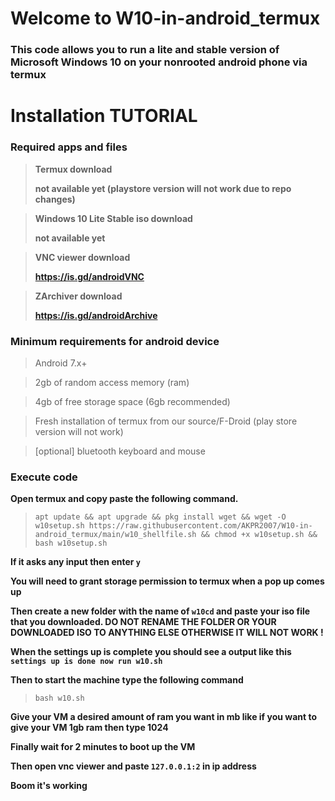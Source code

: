 # Welcome to W10-in-android_termux

### This code allows you to run a lite and stable version of Microsoft Windows 10 on your nonrooted android phone via termux



# Installation TUTORIAL

### **Required apps and files**

> **Termux download**
> 
> **not available yet (playstore version will not work due to repo changes)**

> **Windows 10 Lite Stable iso download**
> 
> **not available yet**

> **VNC viewer download**
> 
> **https://is.gd/androidVNC**

> **ZArchiver download**
> 
> **https://is.gd/androidArchive**

### **Minimum requirements for android device**

> Android 7.x+

> 2gb of random access memory (ram)

> 4gb of free storage space (6gb recommended)

> Fresh installation of termux from our source/F-Droid (play store version will not work)

> [optional] bluetooth keyboard and mouse

### **Execute code**

**Open termux and copy paste the following command.**

> `apt update && apt upgrade && pkg install wget && wget -O w10setup.sh https://raw.githubusercontent.com/AKPR2007/W10-in-android_termux/main/w10_shellfile.sh && chmod +x w10setup.sh && bash w10setup.sh`

**If it asks any input then enter `y`**

**You will need to grant storage permission to termux when a pop up comes up**

**Then create a new folder with the name of `w10cd` and paste your iso file that you downloaded. DO NOT RENAME THE FOLDER OR YOUR DOWNLOADED ISO TO ANYTHING ELSE OTHERWISE IT WILL NOT WORK !**

**When the settings up is complete you should see a output like this `settings up is done now run w10.sh`**

**Then to start the machine type the following command**
> `bash w10.sh`

**Give your VM a desired amount of ram you want in mb like if you want to give your VM 1gb ram then type 1024**

**Finally wait for 2 minutes to boot up the VM**

**Then open vnc viewer and paste `127.0.0.1:2` in ip address**

**Boom it's working**
